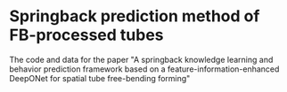 # Springback prediction method of FB-processed tubes
The code and data for the paper "A springback knowledge learning and behavior prediction framework based on a feature-information-enhanced DeepONet for spatial tube free-bending forming"
